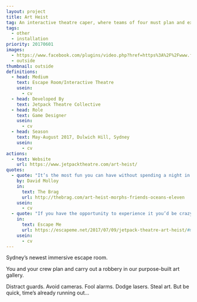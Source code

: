 ```yaml
---
layout: project
title: Art Heist
tag: An interactive theatre caper, where teams of four must plan and execute a plan to steal a painting from an art gallery
tags:
  - other
  - installation
priority: 20170601
images:
  - https://www.facebook.com/plugins/video.php?href=https%3A%2F%2Fwww.facebook.com%2FJetpackTheatre%2Fvideos%2F1038102896289787%2F&show_text=0
  - outside
thumbnail: outside
definitions:
  - head: Medium
    text: Escape Room/Interactive Theatre
    usein:
      - cv
  - head: Developed By
    text: Jetpack Theatre Collective
  - head: Role
    text: Game Designer
    usein:
      - cv
  - head: Season
    text: May-August 2017, Dulwich Hill, Sydney
    usein:
      - cv
actions:
  - text: Website
    url: https://www.jetpacktheatre.com/art-heist/
quotes:
  - quote: "It’s the most fun you can have without spending a night in jail."
    by: David Molloy
    in:
      text: The Brag
      url: http://thebrag.com/art-heist-morphs-friends-oceans-eleven
    usein:
      - cv
  - quote: "If you have the opportunity to experience it you’d be crazy not to."
    in:
      text: Escape Me
      url: https://escapeme.net/2017/07/09/jetpack-theatre-art-heist/#more-276
    usein:
      - cv
---
```

Sydney’s newest immersive escape room.

You and your crew plan and carry out a robbery in our purpose-built art gallery.

Distract guards. Avoid cameras. Fool alarms. Dodge lasers. Steal art.
But be quick, time’s already running out…
